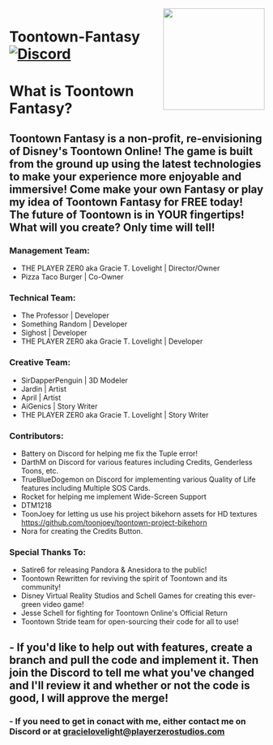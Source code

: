 <img src="https://github.com/PLAYER-ZER0-STUDIOS-Toontown-Fantasy/Toontown_Fantasy/blob/main/assets/images/github-logo/fantasy-logo.png" align="right" width="200" />

# Toontown-Fantasy [![Discord][discordImg]][discordLink]

# What is Toontown Fantasy?
 
## Toontown Fantasy is a non-profit, re-envisioning of Disney's Toontown Online! The game is built from the ground up using the latest technologies to make your experience more enjoyable and immersive! Come make your own Fantasy or play my idea of Toontown Fantasy for FREE today! The future of Toontown is in YOUR fingertips! What will you create? Only time will tell!

### Management Team:
+ THE PLAYER ZER0 aka Gracie T. Lovelight | Director/Owner
+ Pizza Taco Burger | Co-Owner

### Technical Team:
+ The Professor | Developer
+ Something Random | Developer
+ Sighost | Developer
+ THE PLAYER ZER0 aka Gracie T. Lovelight | Developer

### Creative Team:
+ SirDapperPenguin | 3D Modeler
+ Jardin | Artist
+ April | Artist
+ AiGenics | Story Writer
+ THE PLAYER ZER0 aka Gracie T. Lovelight | Story Writer

### Contributors:
+ Battery on Discord for helping me fix the Tuple error!
+ DarthM on Discord for various features including Credits, Genderless Toons, etc.
+ TrueBlueDogemon on Discord for implementing various Quality of Life features including Multiple SOS Cards.
+ Rocket for helping me implement Wide-Screen Support
+ DTM1218
+ ToonJoey for letting us use his project bikehorn assets for HD textures https://github.com/toonjoey/toontown-project-bikehorn
+ Nora for creating the Credits Button.

### Special Thanks To:
+ Satire6 for releasing Pandora & Anesidora to the public!
+ Toontown Rewritten for reviving the spirit of Toontown and its community!
+ Disney Virtual Reality Studios and Schell Games for creating this ever-green video game!
+ Jesse Schell for fighting for Toontown Online's Official Return
+ Toontown Stride team for open-sourcing their code for all to use!

## - If you'd like to help out with features, create a branch and pull the code and implement it. Then join the Discord to tell me what you've changed and I'll review it and whether or not the code is good, I will approve the merge!

### - If you need to get in conact with me, either contact me on Discord or at gracielovelight@playerzerostudios.com

[discordImg]: https://img.shields.io/badge/Discord-PLAYER%20ZER0%20STUDIOS-7289DA?logo=discord&logoWidth=18&colorB=7289DA&style=for-the-badge

[discordLink]: https://discord.com/invite/9fgW8jAaf6/
